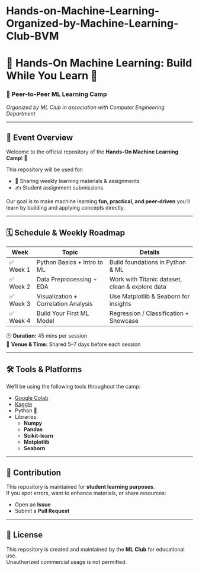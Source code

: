 # Hands-on-Machine-Learning-Organized-by-Machine-Learning-Club-BVM

# 🌟 Hands-On Machine Learning: Build While You Learn 🌟
### 🚀 Peer-to-Peer ML Learning Camp  
*Organized by ML Club in association with Computer Engineering Department*

---

## 📌 Event Overview
Welcome to the official repository of the **Hands-On Machine Learning Camp**! 🎉  

This repository will be used for:  
- 📂 Sharing weekly learning materials & assignments  
- ✍️ Student assignment submissions  


Our goal is to make machine learning **fun, practical, and peer-driven** you’ll learn by building and applying concepts directly.

---

## 🗓 Schedule & Weekly Roadmap
| Week | Topic | Details |
|------|-------|---------|
| ✅ Week 1 | Python Basics + Intro to ML | Build foundations in Python & ML |
| ✅ Week 2 | Data Preprocessing + EDA | Work with Titanic dataset, clean & explore data |
| ✅ Week 3 | Visualization + Correlation Analysis | Use Matplotlib & Seaborn for insights |
| ✅ Week 4 | Build Your First ML Model | Regression / Classification + Showcase |

🕒 **Duration:** 45 mins per session  
📍 **Venue & Time:** Shared 5–7 days before each session  

---

## 🛠 Tools & Platforms
We’ll be using the following tools throughout the camp:  

- [Google Colab](https://colab.research.google.com/)
- [Kaggle](https://www.kaggle.com/)
- Python 🐍
- Libraries:  
  - **Numpy**  
  - **Pandas**  
  - **Scikit-learn**  
  - **Matplotlib**  
  - **Seaborn** 

---

## 🤝 Contribution
This repository is maintained for **student learning purposes**.  
If you spot errors, want to enhance materials, or share resources:  
- Open an **Issue**  
- Submit a **Pull Request**  

---

## 📜 License
This repository is created and maintained by the **ML Club** for educational use.  
Unauthorized commercial usage is not permitted.
